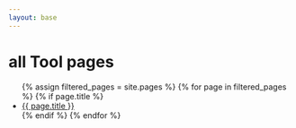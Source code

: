 ```yaml
---
layout: base
---
```


# all Tool pages


<ul>
    {% assign filtered_pages = site.pages %}
    {% for page in filtered_pages %}
        {% if page.title %}
            <li><a href="{{ page.url | prepend: site.baseurl }}">{{ page.title }}</a></li>
        {% endif %}
    {% endfor %}
</ul>

